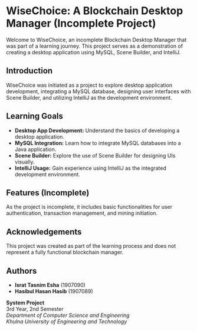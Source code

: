 # WiseChoice: A Blockchain Desktop Manager (Incomplete Project)

Welcome to WiseChoice, an incomplete Blockchain Desktop Manager that was part of a learning journey. This project serves as a demonstration of creating a desktop application using MySQL, Scene Builder, and IntelliJ.

## Introduction

WiseChoice was initiated as a project to explore desktop application development, integrating a MySQL database, designing user interfaces with Scene Builder, and utilizing IntelliJ as the development environment.

## Learning Goals

- **Desktop App Development:** Understand the basics of developing a desktop application.
- **MySQL Integration:** Learn how to integrate MySQL databases into a Java application.
- **Scene Builder:** Explore the use of Scene Builder for designing UIs visually.
- **IntelliJ Usage:** Gain experience using IntelliJ as the integrated development environment.

## Features (Incomplete)

As the project is incomplete, it includes basic functionalities for user authentication, transaction management, and mining initiation.

## Acknowledgements

This project was created as part of the learning process and does not represent a fully functional blockchain manager.

## Authors

- **Israt Tasnim Esha** (1907090)
- **Hasibul Hasan Hasib** (1907089)

**System Project**  
3rd Year, 2nd Semester  
*Department of Computer Science and Engineering*  
*Khulna University of Engineering and Technology*
